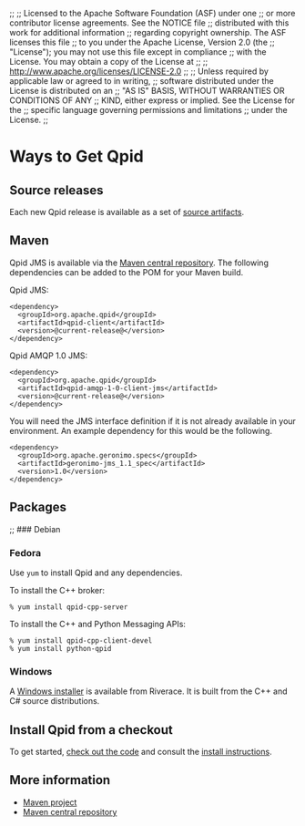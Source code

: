 ;;
;; Licensed to the Apache Software Foundation (ASF) under one
;; or more contributor license agreements.  See the NOTICE file
;; distributed with this work for additional information
;; regarding copyright ownership.  The ASF licenses this file
;; to you under the Apache License, Version 2.0 (the
;; "License"); you may not use this file except in compliance
;; with the License.  You may obtain a copy of the License at
;; 
;;   http://www.apache.org/licenses/LICENSE-2.0
;; 
;; Unless required by applicable law or agreed to in writing,
;; software distributed under the License is distributed on an
;; "AS IS" BASIS, WITHOUT WARRANTIES OR CONDITIONS OF ANY
;; KIND, either express or implied.  See the License for the
;; specific language governing permissions and limitations
;; under the License.
;;

# Ways to Get Qpid

## Source releases

Each new Qpid release is available as a set of
[source artifacts](@site-url@/download.html).

## Maven

Qpid JMS is available via the [Maven central
repository](http://maven.apache.org/guides/mini/guide-central-repository-upload.html). The
following dependencies can be added to the POM for your Maven build.

Qpid JMS:

    <dependency>
      <groupId>org.apache.qpid</groupId>
      <artifactId>qpid-client</artifactId>
      <version>@current-release@</version>
    </dependency>

Qpid AMQP 1.0 JMS:

    <dependency>
      <groupId>org.apache.qpid</groupId>
      <artifactId>qpid-amqp-1-0-client-jms</artifactId>
      <version>@current-release@</version>
    </dependency>

You will need the JMS interface definition if it is not already
available in your environment.  An example dependency for this would
be the following.

    <dependency>
      <groupId>org.apache.geronimo.specs</groupId>
      <artifactId>geronimo-jms_1.1_spec</artifactId>
      <version>1.0</version>
    </dependency>

## Packages

;; ### Debian

### Fedora

Use `yum` to install Qpid and any dependencies.

To install the C++ broker:

    % yum install qpid-cpp-server

To install the C++ and Python Messaging APIs:

    % yum install qpid-cpp-client-devel
    % yum install python-qpid

### Windows

A [Windows installer](http://www.riverace.com/qpid/downloads.htm) is
available from Riverace. It is built from the C++ and C# source
distributions.

## Install Qpid from a checkout

To get started, [check out the
code](source-code.html#check-out-the-code) and consult the [install
instructions](source-code.html#install-the-code).

## More information

 - [Maven project](http://maven.apache.org/)
 - [Maven central repository](http://maven.apache.org/guides/mini/guide-central-repository-upload.html)
